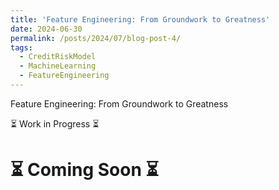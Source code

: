 ```yaml
---
title: 'Feature Engineering: From Groundwork to Greatness'
date: 2024-06-30
permalink: /posts/2024/07/blog-post-4/
tags:
  - CreditRiskModel
  - MachineLearning
  - FeatureEngineering
---
```



Feature Engineering: From Groundwork to Greatness

⏳   Work in Progress  ⏳ 

⏳   Coming Soon       ⏳
======


